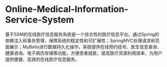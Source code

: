 # Online-Medical-Information-Service-System
基于SSM的在线医疗信息服务系统是一个综合性的医疗信息平台。通过Spring的依赖注入和事务管理，保障系统的稳定性和可扩展性；SpringMVC处理请求和页面展示；MyBatis进行数据持久化操作。系统提供在线预约挂号、医生信息查询、健康咨询、电子病历存储等功能，方便患者就医，提高医疗资源利用效率，为用户提供便捷、高效的在线医疗信息服务。
